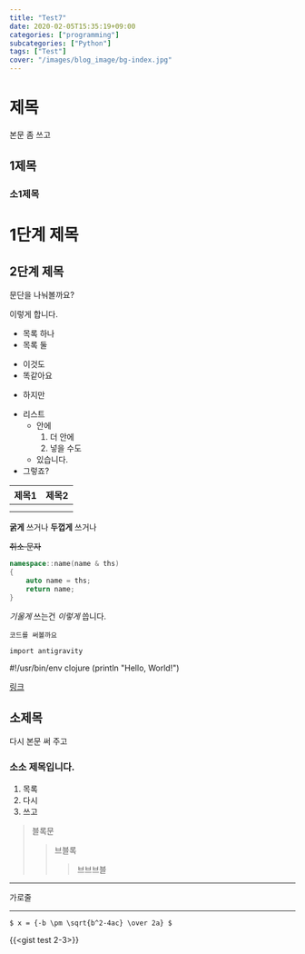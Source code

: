```yaml
---
title: "Test7"
date: 2020-02-05T15:35:19+09:00
categories: ["programming"]
subcategories: ["Python"]
tags: ["Test"]
cover: "/images/blog_image/bg-index.jpg"
---
```



# 제목
본문 좀 쓰고

## 1제목
### 소1제목

1단계 제목
====

2단계 제목
--------

문단을 나눠볼까요?

이렇게 합니다.

* 목록 하나
* 목록 둘
- 이것도
- 똑같아요
* 하지만

- 리스트
  * 안에
    1. 더 안에
    2. 넣을 수도 
  * 있습니다.
- 그렇죠?

| 제목1 | 제목2 |
|:---:|---:|
|    |    |
|    |    |

**굵게** 쓰거나 __두껍게__ 쓰거나

~~취소 문자~~

```C++
namespace::name(name & ths)
{
    auto name = ths;
    return name;
}
```


*기울게* 쓰는건 _이렇게_ 씁니다.

`코드를 써볼까요`

`import antigravity`

#!/usr/bin/env clojure
     (println "Hello, World!")

[링크](https://naver.com)


## 소제목

다시 본문 써 주고

### 소소 제목입니다.

1. 목록
2. 다시
3. 쓰고

> 블록문
>> 브블록
>>> 브브브블


----------
가로줄 

---------

`$ x = {-b \pm \sqrt{b^2-4ac} \over 2a} $` 

{{<gist test 2-3>}}